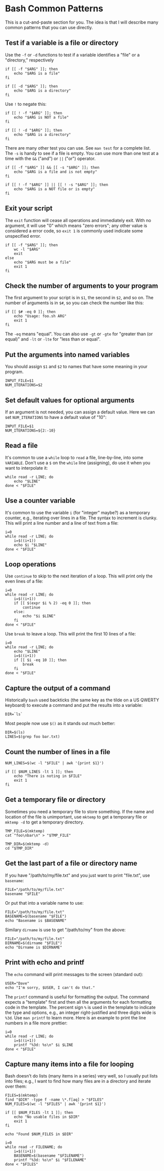 # Bash Common Patterns

This is a cut-and-paste section for you. The idea is that I will describe many common patterns that you can use directly.

## Test if a variable is a file or directory

Use the `-f` or `-d` functions to test if a variable identifies a "file" or a "directory," respectively

````
if [[ -f "$ARG" ]]; then
    echo "$ARG is a file"
fi

if [[ -d "$ARG" ]]; then
    echo "$ARG is a directory"
fi
````

Use `!` to negate this:

````
if [[ ! -f "$ARG" ]]; then
    echo "$ARG is NOT a file"
fi

if [[ ! -d "$ARG" ]]; then
    echo "$ARG is a directory"
fi
````

There are many other test you can use. See `man test` for a complete list. The `-s` is handy to see if a file is empty. You can use more than one test at a time with the `&&` ("and") or `||` ("or") operator.

````
if [[ -f "$ARG" ]] && [[ -s "$ARG" ]]; then
    echo "$ARG is a file and is not empty"
fi

if [[ ! -f "$ARG" ]] || [[ ! -s "$ARG" ]]; then
    echo "$ARG is a NOT file or is empty"
fi
````

## Exit your script

The `exit` function will cease all operations and immediately exit. With no argument, it will use "0" which means "zero errors"; any other value is considered a error code, so `exit 1` is commonly used indicate some unspecified error.

````
if [[ -f "$ARG" ]]; then
    wc -l "$ARG"
    exit
else
    echo "$ARG must be a file"
    exit 1
fi
````

## Check the number of arguments to your program

The first argument to your script is in `$1`, the second in `$2`, and so on. The number of arguments is in `$#`, so you can check the number like this:

````
if [[ $# -eq 0 ]]; then
    echo "Usage: foo.sh ARG"
    exit 1
fi
````

The `-eq` means "equal". You can also use `-gt` or `-gte` for "greater than (or equal)" and `-lt` or `-lte` for "less than or equal".

## Put the arguments into named variables

You should assign `$1` and `$2` to names that have some meaning in your program.

````
INPUT_FILE=$1
NUM_ITERATIONS=$2
````

## Set default values for optional arguments

If an argument is not needed, you can assign a default value. Here we can set `NUM_ITERATIONS` to have a default value of "10":

````
INPUT_FILE=$1
NUM_ITERATIONS=${2:-10}
````

## Read a file

It's common to use a `while` loop to `read` a file, line-by-line, into some `VARIABLE`. Don't use a `$` on the `while` line (assigning), do use it when you want to interpolate it:

````
while read -r LINE; do
    echo "$LINE"
done < "$FILE"
````

## Use a counter variable

It's common to use the variable `i` (for "integer" maybe?) as a temporary counter, e.g., iterating over lines in a file. The syntax to increment is clunky. This will print a line number and a line of text from a file:

````
i=0
while read -r LINE; do
    i=$((i+1))
    echo $i "$LINE"
done < "$FILE"
````

## Loop operations

Use `continue` to skip to the next iteration of a loop. This will print only the even lines of a file:

````
i=0
while read -r LINE; do
    i=$((i+1))
    if [[ $(expr $i % 2) -eq 0 ]]; then
        continue
    else:
        echo "$i $LINE"
    fi
done < "$FILE"
````

Use `break` to leave a loop. This will print the first 10 lines of a file:

````
i=0
while read -r LINE; do
    echo "$LINE"
    i=$((i+1))
    if [[ $i -eq 10 ]]; then
        break
    fi
done < "$FILE"
````

## Capture the output of a command

Historically `bash` used backticks (the same key as the tilde on a US QWERTY keyboard) to execute a command and put the results into a variable:

````
DIR=`ls`
````

Most people now use `$()` as it stands out much better:

````
DIR=$(ls)
LINES=$(grep foo bar.txt)
````

## Count the number of lines in a file

````
NUM_LINES=$(wc -l "$FILE" | awk '{print $1}')

if [[ $NUM_LINES -lt 1 ]]; then
    echo "There is noting in $FILE"
    exit 1
fi
````

## Get a temporary file or directory

Sometimes you need a temporary file to store something. If the name and location of the file is unimportant, use `mktemp` to get a temporary file or `mktemp -d` to get a temporary directory.

````
TMP_FILE=$(mktemp)
cat "foo\nbar\n" > "$TMP_FILE"

TMP_DIR=$(mktemp -d)
cd "$TMP_DIR"
```` 

## Get the last part of a file or directory name

If you have "/path/to/my/file.txt" and you just want to print "file.txt", use `basename`:

````
FILE="/path/to/my/file.txt"
basename "$FILE"
````

Or put that into a variable name to use:

````
FILE="/path/to/my/file.txt"
BASENAME=$(basename "$FILE")
echo "Basename is $BASENAME"
````

Similary `dirname` is use to get "/path/to/my" from the above:

````
FILE="/path/to/my/file.txt"
DIRNAME=$(dirname "$FILE")
echo "Dirname is $DIRNAME"
````

## Print with echo and printf

The `echo` command will print messages to the screen (standard out):

````
USER="Dave"
echo "I'm sorry, $USER, I can't do that."
````

The `printf` command is useful for formatting the output. The command expects a "template" first and then all the arguments for each formatting code in the template. The percent sign `%` is used in the template to indicate the type and options, e.g., an integer right-justified and three digits wide is `%3d`. Use `man printf` to learn more. Here is an example to print the line numbers in a file more prettier:

````
i=0
while read -r LINE; do
    i=$((i+1))
    printf "%3d: %s\n" $i $LINE
done < "$FILE"
````

## Capture many items into a file for looping

Bash doesn't do lists (many items in a series) very well, so I usually put lists into files; e.g., I want to find how many files are in a directory and iterate over them:

````
FILES=$(mktemp)
find "$DIR" -type f -name \*.f[aq] > "$FILES"
NUM_FILES=$(wc -l "$FILES" | awk '{print $1}')

if [[ $NUM_FILES -lt 1 ]]; then
    echo "No usable files in $DIR"
    exit 1
fi

echo "Found $NUM_FILES in $DIR"

i=0
while read -r FILENAME; do 
    i=$((i+1))
    BASENAME=$(basename "$FILENAME")
    printf "%3d: %s\n" $i "$FILENAME"
done < "$FILES"
````
